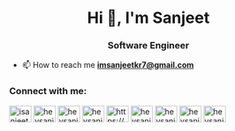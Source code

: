 <h1 align="center">Hi 👋, I'm Sanjeet</h1>
<h3 align="center">Software Engineer</h3>

- 📫 How to reach me **imsanjeetkr7@gmail.com**

<h3 align="left">Connect with me:</h3>
<p align="left">
<a href="https://twitter.com/isanjeetkumar" target="blank"><img align="center" src="https://raw.githubusercontent.com/rahuldkjain/github-profile-readme-generator/master/src/images/icons/Social/twitter.svg" alt="isanjeetkumar" height="30" width="40" /></a>
<a href="https://linkedin.com/in/heysanjeet" target="blank"><img align="center" src="https://raw.githubusercontent.com/rahuldkjain/github-profile-readme-generator/master/src/images/icons/Social/linked-in-alt.svg" alt="heysanjeet" height="30" width="40" /></a>
<a href="https://instagram.com/heysanjeet" target="blank"><img align="center" src="https://raw.githubusercontent.com/rahuldkjain/github-profile-readme-generator/master/src/images/icons/Social/instagram.svg" alt="heysanjeet" height="30" width="40" /></a>
<a href="https://medium.com/heysanjeet" target="blank"><img align="center" src="https://raw.githubusercontent.com/rahuldkjain/github-profile-readme-generator/master/src/images/icons/Social/medium.svg" alt="heysanjeet" height="30" width="40" /></a>
<a href="https://www.youtube.com/c/https://www.youtube.com/@thisissanjeet." target="blank"><img align="center" src="https://raw.githubusercontent.com/rahuldkjain/github-profile-readme-generator/master/src/images/icons/Social/youtube.svg" alt="https://www.youtube.com/@thisissanjeet." height="30" width="40" /></a>
<a href="https://www.hackerrank.com/heysanjeet" target="blank"><img align="center" src="https://raw.githubusercontent.com/rahuldkjain/github-profile-readme-generator/master/src/images/icons/Social/hackerrank.svg" alt="heysanjeet" height="30" width="40" /></a>
<a href="https://www.leetcode.com/heysanjeet" target="blank"><img align="center" src="https://raw.githubusercontent.com/rahuldkjain/github-profile-readme-generator/master/src/images/icons/Social/leet-code.svg" alt="heysanjeet" height="30" width="40" /></a>
<a href="https://www.hackerearth.com/heysanjeet" target="blank"><img align="center" src="https://raw.githubusercontent.com/rahuldkjain/github-profile-readme-generator/master/src/images/icons/Social/hackerearth.svg" alt="heysanjeet" height="30" width="40" /></a>
<a href="https://auth.geeksforgeeks.org/user/heysanjeet" target="blank"><img align="center" src="https://raw.githubusercontent.com/rahuldkjain/github-profile-readme-generator/master/src/images/icons/Social/geeks-for-geeks.svg" alt="heysanjeet" height="30" width="40" /></a>
</p>
